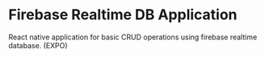 # Firebase Realtime DB Application
React native application for basic CRUD operations using firebase realtime database. (EXPO)
